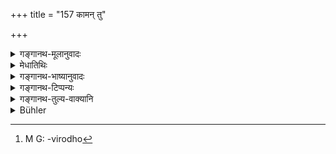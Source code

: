 +++
title = "157 कामन् तु"

+++

<details><summary>गङ्गानथ-मूलानुवादः</summary>

Well might she macerate her body by means of pure flowers, roots and fruits; but she should not even mention the name of another man, after her husband is dead—(155).
</details>

<details><summary>मेधातिथिः</summary>

तद् एव सविशेषं दर्शयति ।  
पुंवत् स्त्रीणाम् अपि प्रतिषिद्ध आत्मत्यागः ।  

यद् अप्य् आङ्गिरसे "पतिम् अनुम्रियेरन्" इत्य् उक्तम्,  
तद् अपि नित्यवद् अवश्यं कर्तव्यम् ।  
फलस्तुतिस् तत्रास्ति ।  
फलकामायाश् चाधिकारे श्येनतुल्यता ।  
तथैव "श्येनेन हिंस्याद् भूतानि" इत्य् अधिकारस्य +अतिप्रवृद्धतर-द्वेषान्धतया  
सत्याम् अपि प्रवृत्तौ न धर्मत्वम् । 

एवम् इहाप्य् अतिप्रवृद्ध-फलाभिलाषायाः  
सत्य् अपि प्रतिषेधे  
तदतिक्रमेण मरणे प्रवृत्त्य्-उपपत्तेर् न शास्त्रीयत्वम् ।  

अतो ऽस्त्य् एव पतिम् अनुमरणे ऽपि स्त्रियाः प्रतिषेधः ।  

किं च "तस्माद् उ ह न पुरायुषः प्रेयात्" (श्ब् १०.२.६.७) इति प्रत्यक्ष-श्रुति-विरोधे[^२८०] ऽयं स्मृतिर् अप्य् एषा शक्यते कल्पयितुम् -  
यथा "वेदम् अधीत्य स्नायात्" (बौग् २.५.६) इत्य् अध्ययनानन्तरम् अकृतार्थावबोधस्य स्नान-स्मरणम् +++(इत्य् अर्थ-कल्पना)+++ । 

अतो मृतपतिकाया अनपत्याया  
असति भर्तृ-धनादौ दायिके च कर्तनादिना च केनचिद् उपायेन जीवन्त्या 
जीवितस्यातिप्रियत्वात् तद्-उपेक्षणस्याशास्त्रत्वात् प्रतिषिद्धत्वाद्  
आपदि सर्वव्यभिचाराणां "विश्वामित्र-जाघनीम्" इत्य्-आदिना ऽनुज्ञातत्वाद्  
व्यभिचारोपजीविताप्राप्ताव् इदम् उच्यते । 

**कामम्** अस्याम् अवस्थायां **शरीरं क्षपयेत्** क्षयं नयेत् **पुष्पमूलफलैर्** यथोपपादं वृत्तिं विदधीत । **न तु नामापि गृह्णीयात्** पतिर् मे त्वम् एवाद्येत्य् अन्यस्य । 

यत् तु,


[^२८०]:
     M G: -virodho

> नष्टे मृते प्रव्रजिते  
क्लीबे ऽथ पतिते पतौ ।
पञ्चस्व् आपत्सु नारीणां  
पतिर् अन्यो विधीयते ॥ 

इति - (न्स्म् १२.९७)
तत्र पालनात् पतिम् अन्यम् आश्रयेत,  
सैरन्ध्र-कर्मादिना ऽऽत्मवृत्त्य्-अर्थम् ।  
नवमे च निपुणं निर्णेष्यते ।  
प्रोषित-भर्तृकायाश् च स विधिः । 

कामशब्दप्रयोगो ऽरुचि-संसूचनार्थम् ।  
देहक्षपणम् अप्य् अकार्यम्  
इदं त्व् अन्यद् अकार्यतरं  
यद् अन्येन पुरुषेण संप्रोयोगः ॥ ५.१५५ ॥ +++(5)+++
</details>

<details><summary>गङ्गानथ-भाष्यानुवादः</summary>

What has been said in the preceding verse is explained more specifically in the present verse.

As in the case of men, so in that of women also suicide is forbidden. As for what Aṅgiras has said—‘they should die after their husband’,—this also is not an obligatory act, and so it is not that it must be done. Because in connection with it there is an eulogium bestowed upon the results proceeding from such suicide. Thus then, the performing of the act being possible only for one who is desirous of obtaining the said result, the act stands on the same footing as the *Śyena* sacrifice. That is, in connection with the *Śyena* sacrifice we have the Vedic text—‘one may kill living beings by means of the Śyena sacrifice,’—and this makes the performance of this sacrifice possible; but only for one who has become blinded by extreme hatred; so that when the man does perform the act, it does not become regarded as ‘Dharma,’ a ‘meritorious act’; exactly in the same manner, when the widow happens to have a very strong desire for the results accruing from the act of suicide, it is open to her to disobey the prohibition of it and kill herself; but in so doing she cannot be regarded as acting according to the scriptures. From this it is clear that the act of killing herself after her husband is clearly forbidden for the woman. Further, in view of the distinct Vedic text—‘one shall not die before the span of his life is run out’—being contradicted by the Smṛti-text of Aṅgiras, this latter is open to bring assumed to have some other meaning. Just as in the case of the Smṛti rule ‘one should take the final bath after having read the Veda’,—the injunction of the bath, as pertaining to one who has not yet studied the meaning of the Vedic texts, has been taken as having a different meaning.

It may happen so that the widow is childless, has not inherited any property from her husband and has to maintain herself by spinning or some such work; and she does not wish to marry again, because her husband was very dear to her and any disregard for him would be against the scriptures and is even distinctly forbidden; so that knowing that in abnormal times of distress all transgressions are permissible,—as was the case when Viśvāmitra partook of the dog’s thigh—she might, being pinched for a living, be tempted to some transgression. It is with a view to such a case that the author has put forward the present text.

Under the stated circumstances ‘*well might*’ the woman ‘*macerate*’—reduce—‘*her body*’—‘*by means of flowers, roots and fruits*’;—*i.e*., she might maintain herself upon these, according as they may be available; ‘*but she shall not even mention the name of another man*’—by saying to him ‘you are my husband to-day’.

As for the text—‘When the husband is lost or killed or become a renunciate, or is found to be impotent, or become an outcast,—under these five difficulties, another husband is sanctioned for women’ (Parāśara—what is meant is that she may for the purpose of obtaining a living by doing such work of as that of the *maid* &c., have recourse to another man *as her protector*,— this being the literal meaning of the term ‘*pati*’.

This shall he fully dealt with under discourse IX.

This rule also is applicable to the woman whose husband has gone out on a journey.

The use of the term ‘*kāmam*’—‘well might’—is meant to indicate the author’s displeasure at the course of conduct suggested; the sense being—‘the emaciating of the body is bad, and worse still is the set of having intercourse with another man.’—(155).
</details>

<details><summary>गङ्गानथ-टिप्पन्यः</summary>

(Verse 157 of others.)

This verse is quoted in *Mitākṣarā* (on 2.127), to the effect that never
for her livelihood should the widow seek the shelter of another man;—in
*Varṣakriyākaumudī*, (p. 576);—in *Saṃskāramayūkha*, (p. 119);—and in
*Vīramitrodaya* (Vyavahāra, p. 186b).
</details>

<details><summary>गङ्गानथ-तुल्य-वाक्यानि</summary>

**(verses 5.154-163)  
**

See Comparative notes for [Verse
5.154].
</details>

<details><summary>Bühler</summary>

157	At her pleasure let her emaciate her body by (living on) pure flowers, roots, and fruit; but she must never even mention the name of another man after her husband has died.
</details>
